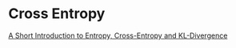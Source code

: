 # Cross Entropy

[A Short Introduction to Entropy, Cross-Entropy and KL-Divergence](https://www.youtube.com/watch?v=ErfnhcEV1O8)
